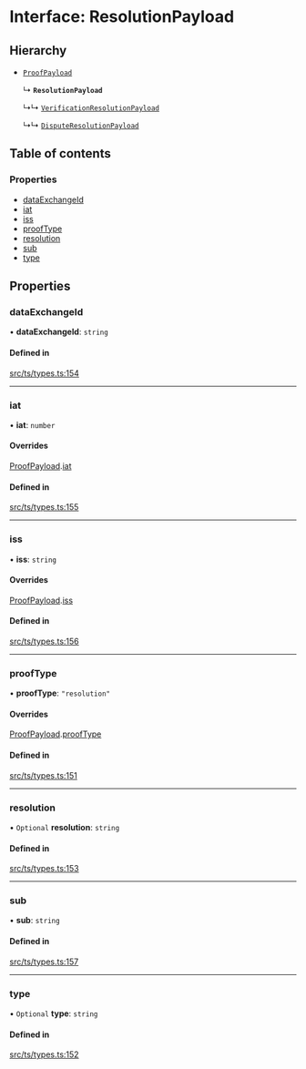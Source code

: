 # Interface: ResolutionPayload

## Hierarchy

- [`ProofPayload`](ProofPayload.md)

  ↳ **`ResolutionPayload`**

  ↳↳ [`VerificationResolutionPayload`](VerificationResolutionPayload.md)

  ↳↳ [`DisputeResolutionPayload`](DisputeResolutionPayload.md)

## Table of contents

### Properties

- [dataExchangeId](ResolutionPayload.md#dataexchangeid)
- [iat](ResolutionPayload.md#iat)
- [iss](ResolutionPayload.md#iss)
- [proofType](ResolutionPayload.md#prooftype)
- [resolution](ResolutionPayload.md#resolution)
- [sub](ResolutionPayload.md#sub)
- [type](ResolutionPayload.md#type)

## Properties

### dataExchangeId

• **dataExchangeId**: `string`

#### Defined in

[src/ts/types.ts:154](https://gitlab.com/i3-market/code/wp3/t3.2/conflict-resolution/non-repudiation-library/-/blob/e8bd0b6/src/ts/types.ts#L154)

___

### iat

• **iat**: `number`

#### Overrides

[ProofPayload](ProofPayload.md).[iat](ProofPayload.md#iat)

#### Defined in

[src/ts/types.ts:155](https://gitlab.com/i3-market/code/wp3/t3.2/conflict-resolution/non-repudiation-library/-/blob/e8bd0b6/src/ts/types.ts#L155)

___

### iss

• **iss**: `string`

#### Overrides

[ProofPayload](ProofPayload.md).[iss](ProofPayload.md#iss)

#### Defined in

[src/ts/types.ts:156](https://gitlab.com/i3-market/code/wp3/t3.2/conflict-resolution/non-repudiation-library/-/blob/e8bd0b6/src/ts/types.ts#L156)

___

### proofType

• **proofType**: ``"resolution"``

#### Overrides

[ProofPayload](ProofPayload.md).[proofType](ProofPayload.md#prooftype)

#### Defined in

[src/ts/types.ts:151](https://gitlab.com/i3-market/code/wp3/t3.2/conflict-resolution/non-repudiation-library/-/blob/e8bd0b6/src/ts/types.ts#L151)

___

### resolution

• `Optional` **resolution**: `string`

#### Defined in

[src/ts/types.ts:153](https://gitlab.com/i3-market/code/wp3/t3.2/conflict-resolution/non-repudiation-library/-/blob/e8bd0b6/src/ts/types.ts#L153)

___

### sub

• **sub**: `string`

#### Defined in

[src/ts/types.ts:157](https://gitlab.com/i3-market/code/wp3/t3.2/conflict-resolution/non-repudiation-library/-/blob/e8bd0b6/src/ts/types.ts#L157)

___

### type

• `Optional` **type**: `string`

#### Defined in

[src/ts/types.ts:152](https://gitlab.com/i3-market/code/wp3/t3.2/conflict-resolution/non-repudiation-library/-/blob/e8bd0b6/src/ts/types.ts#L152)
